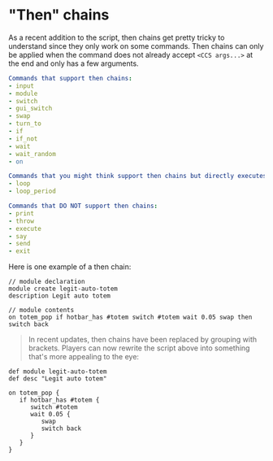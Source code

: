 # "Then" chains
As a recent addition to the script, then chains get pretty tricky to understand since they only work on some commands. Then chains can only be applied when the command does not already accept `<CCS args...>` at the end and only has a few arguments.

```yml
Commands that support then chains:
- input
- module
- switch
- gui_switch
- swap
- turn_to
- if
- if_not
- wait
- wait_random
- on

Commands that you might think support then chains but directly executes commands instead:
- loop
- loop_period

Commands that DO NOT support then chains:
- print
- throw
- execute
- say
- send
- exit
```

Here is one example of a then chain:

```
// module declaration
module create legit-auto-totem
description Legit auto totem

// module contents
on totem_pop if hotbar_has #totem switch #totem wait 0.05 swap then switch back
```

> In recent updates, then chains have been replaced by grouping with brackets. Players can now rewrite the script above into something that's more appealing to the eye:

```
def module legit-auto-totem
def desc "Legit auto totem"

on totem_pop {
   if hotbar_has #totem {
      switch #totem
      wait 0.05 {
         swap
         switch back
      }
   }
}
```